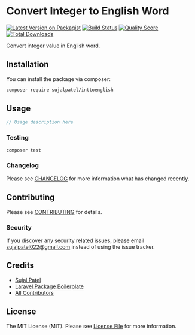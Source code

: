 # Convert Integer to English Word

[![Latest Version on Packagist](https://img.shields.io/packagist/v/sujalpatel/inttoenglish.svg?style=flat-square)](https://packagist.org/packages/sujalpatel/inttoenglish)
[![Build Status](https://img.shields.io/travis/sujalpatel/inttoenglish/master.svg?style=flat-square)](https://travis-ci.org/sujalpatel/inttoenglish)
[![Quality Score](https://img.shields.io/scrutinizer/g/sujalpatel/inttoenglish.svg?style=flat-square)](https://scrutinizer-ci.com/g/sujalpatel/inttoenglish)
[![Total Downloads](https://img.shields.io/packagist/dt/sujalpatel/inttoenglish.svg?style=flat-square)](https://packagist.org/packages/sujalpatel/inttoenglish)

Convert integer value in English word.

## Installation

You can install the package via composer:

```bash
composer require sujalpatel/inttoenglish
```

## Usage

``` php
// Usage description here
```

### Testing

``` bash
composer test
```

### Changelog

Please see [CHANGELOG](CHANGELOG.md) for more information what has changed recently.

## Contributing

Please see [CONTRIBUTING](CONTRIBUTING.md) for details.

### Security

If you discover any security related issues, please email sujalpatel022@gmail.com instead of using the issue tracker.

## Credits

- [Sujal Patel](https://github.com/sujalpatel2209)
- [Laravel Package Boilerplate](https://laravelpackageboilerplate.com)
- [All Contributors](../../contributors)

## License

The MIT License (MIT). Please see [License File](LICENSE.md) for more information.